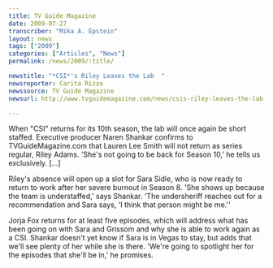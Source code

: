 ```yaml
---
title: TV Guide Magazine
date: 2009-07-27
transcriber: "Mika A. Epstein"
layout: news
tags: ["2009"]
categories: ["Articles", "News"]
permalink: /news/2009/:title/

newstitle: "*CSI*'s Riley Leaves the Lab  "
newsreporter: Carita Rizzo
newssource: TV Guide Magazine
newsurl: http://www.tvguidemagazine.com/news/csis-riley-leaves-the-lab-1852.html

---
```


 When "CSI" returns for its 10th season, the lab will once again be short staffed. Executive producer Naren Shankar confirms to TVGuideMagazine.com that Lauren Lee Smith will not return as series regular, Riley Adams. 'She's not going to be back for Season 10,' he tells us exclusively. [...]

Riley's absence will open up a slot for Sara Sidle, who is now ready to return to work after her severe burnout in Season 8. 'She shows up because the team is understaffed,' says Shankar. 'The undersheriff reaches out for a recommendation and Sara says, 'I think that person might be me.''

Jorja Fox returns for at least five episodes, which will address what has been going on with Sara and Grissom and why she is able to work again as a CSI. Shankar doesn't yet know if Sara is in Vegas to stay, but adds that we'll see plenty of her while she is there. 'We're going to spotlight her for the episodes that she'll be in,' he promises.
